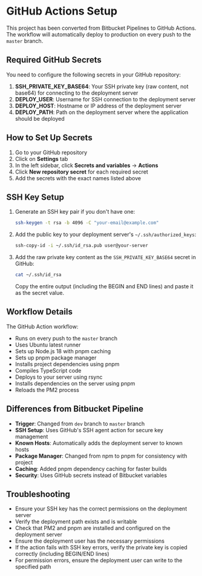 # GitHub Actions Setup

This project has been converted from Bitbucket Pipelines to GitHub Actions. The workflow will automatically deploy to production on every push to the `master` branch.

## Required GitHub Secrets

You need to configure the following secrets in your GitHub repository:

1. **SSH_PRIVATE_KEY_BASE64**: Your SSH private key (raw content, not base64) for connecting to the deployment server
2. **DEPLOY_USER**: Username for SSH connection to the deployment server
3. **DEPLOY_HOST**: Hostname or IP address of the deployment server
4. **DEPLOY_PATH**: Path on the deployment server where the application should be deployed

## How to Set Up Secrets

1. Go to your GitHub repository
2. Click on **Settings** tab
3. In the left sidebar, click **Secrets and variables** → **Actions**
4. Click **New repository secret** for each required secret
5. Add the secrets with the exact names listed above

## SSH Key Setup

1. Generate an SSH key pair if you don't have one:
   ```bash
   ssh-keygen -t rsa -b 4096 -C "your-email@example.com"
   ```

2. Add the public key to your deployment server's `~/.ssh/authorized_keys`:
   ```bash
   ssh-copy-id -i ~/.ssh/id_rsa.pub user@your-server
   ```

3. Add the raw private key content as the `SSH_PRIVATE_KEY_BASE64` secret in GitHub:
   ```bash
   cat ~/.ssh/id_rsa
   ```
   Copy the entire output (including the BEGIN and END lines) and paste it as the secret value.

## Workflow Details

The GitHub Action workflow:
- Runs on every push to the `master` branch
- Uses Ubuntu latest runner
- Sets up Node.js 18 with pnpm caching
- Sets up pnpm package manager
- Installs project dependencies using pnpm
- Compiles TypeScript code
- Deploys to your server using rsync
- Installs dependencies on the server using pnpm
- Reloads the PM2 process

## Differences from Bitbucket Pipeline

- **Trigger**: Changed from `dev` branch to `master` branch
- **SSH Setup**: Uses GitHub's SSH agent action for secure key management
- **Known Hosts**: Automatically adds the deployment server to known hosts
- **Package Manager**: Changed from npm to pnpm for consistency with project
- **Caching**: Added pnpm dependency caching for faster builds
- **Security**: Uses GitHub secrets instead of Bitbucket variables

## Troubleshooting

- Ensure your SSH key has the correct permissions on the deployment server
- Verify the deployment path exists and is writable
- Check that PM2 and pnpm are installed and configured on the deployment server
- Ensure the deployment user has the necessary permissions
- If the action fails with SSH key errors, verify the private key is copied correctly (including BEGIN/END lines)
- For permission errors, ensure the deployment user can write to the specified path